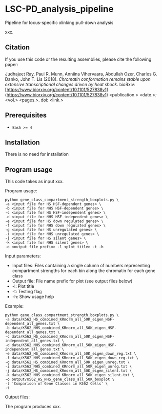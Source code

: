 # LSC-PD_analysis_pipeline
Pipeline for locus-specific xlinking pull-down analysis

xxx.

## Citation

If you use this code or the resulting assemblies, please cite the following paper:

Judhajeet Ray, Paul R. Munn, Anniina Vihervaara, Abdullah Ozer, Charles G. Danko, John T. Lis (2018). *Chromatin conformation remains stable upon extensive transcriptional changes driven by heat shock.* bioRxiv: [https://www.biorxiv.org/content/10.1101/527838v1](https://www.biorxiv.org/content/10.1101/527838v1)
<publication.> <date.>; <vol.> <pages.>. doi: <link.>

## Prerequisites

* `Bash >= 4`

## Installation

There is no need for installation

## Program usage

This code takes as input xxx.

Program usage:

```
python gene_class_compartment_strength_boxplots.py \
-a <input file for HS HSF-dependent genes> \
-b <input file for NHS HSF-dependent genes> \
-c <input file for HS HSF-independent genes> \
-d <input file for NHS HSF-independent genes> \
-e <input file for HS down regulated genes> \
-f <input file for NHS down regulated genes> \
-g <input file for HS unregulated genes> \
-i <input file for NHS unregulated genes> \
-j <input file for HS silent genes> \
-k <input file for NHS silent genes> \
-o <output file prefix> -l <plot title> -t -h
```

Input parameters:

* Input files: Files containing a single column of numbers representing compartment strengths for each bin along the chromatin for each gene class
* Output file: File name prefix for plot (see output files below)
* -l: Plot title
* -t: Testing flag
* -h: Show usage help

Example:

```
python gene_class_compartment_strength_boxplots.py \
-a data/K562_HS_combined_KRnorm_all_50K_eigen_HSF-dependent_all_genes.txt \
-b data/K562_NHS_combined_KRnorm_all_50K_eigen_HSF-dependent_all_genes.txt \
-c data/K562_HS_combined_KRnorm_all_50K_eigen_HSF-independent_all_genes.txt \
-d data/K562_NHS_combined_KRnorm_all_50K_eigen_HSF-independent_all_genes.txt \
-e data/K562_HS_combined_KRnorm_all_50K_eigen_down_reg.txt \
-f data/K562_NHS_combined_KRnorm_all_50K_eigen_down_reg.txt \
-g data/K562_HS_combined_KRnorm_all_50K_eigen_unreg.txt \
-i data/K562_NHS_combined_KRnorm_all_50K_eigen_unreg.txt \
-j data/K562_HS_combined_KRnorm_all_50K_eigen_silent.txt \
-k data/K562_NHS_combined_KRnorm_all_50K_eigen_silent.txt \
-o output/K562_HS_NHS_gene_class_all_50K_boxplot \
-l 'Comparison of Gene Classes in K562 Cells' \
-t
```


Output files:

The program produces xxx.


